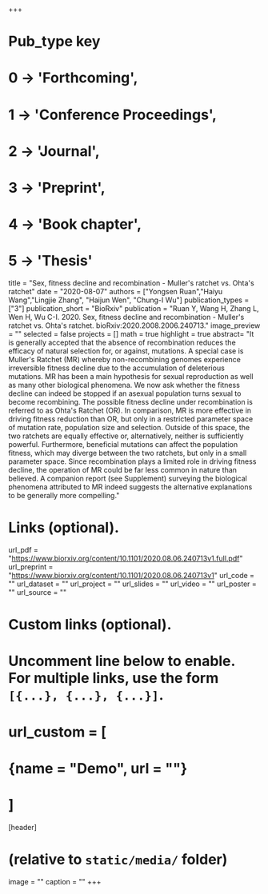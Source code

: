 +++
# Pub_type key
# 0 -> 'Forthcoming',
# 1 -> 'Conference Proceedings',
# 2 -> 'Journal',
# 3 -> 'Preprint',
# 4 -> 'Book chapter',
# 5 -> 'Thesis'


title = "Sex, fitness decline and recombination - Muller's ratchet vs. Ohta's ratchet"
date = "2020-08-07"
authors = ["Yongsen Ruan","Haiyu Wang","Lingjie Zhang", "Haijun Wen", "Chung-I Wu"]
publication_types = ["3"]
publication_short = "BioRxiv"
publication = "Ruan Y, Wang H, Zhang L, Wen H, Wu C-I. 2020. Sex, fitness decline and recombination - Muller's ratchet vs. Ohta's ratchet. bioRxiv:2020.2008.2006.240713."
image_preview = ""
selected = false
projects = []
math = true
highlight = true
abstract= "It is generally accepted that the absence of recombination reduces the efficacy of natural selection for, or against, mutations. A special case is Muller's Ratchet (MR) whereby non-recombining genomes experience irreversible fitness decline due to the accumulation of deleterious mutations. MR has been a main hypothesis for sexual reproduction as well as many other biological phenomena. We now ask whether the fitness decline can indeed be stopped if an asexual population turns sexual to become recombining. The possible fitness decline under recombination is referred to as Ohta's Ratchet (OR). In comparison, MR is more effective in driving fitness reduction than OR, but only in a restricted parameter space of mutation rate, population size and selection. Outside of this space, the two ratchets are equally effective or, alternatively, neither is sufficiently powerful. Furthermore, beneficial mutations can affect the population fitness, which may diverge between the two ratchets, but only in a small parameter space. Since recombination plays a limited role in driving fitness decline, the operation of MR could be far less common in nature than believed. A companion report (see Supplement) surveying the biological phenomena attributed to MR indeed suggests the alternative explanations to be generally more compelling."

# Links (optional).
url_pdf = "https://www.biorxiv.org/content/10.1101/2020.08.06.240713v1.full.pdf"
url_preprint = "https://www.biorxiv.org/content/10.1101/2020.08.06.240713v1"
url_code = ""
url_dataset = ""
url_project = ""
url_slides = ""
url_video = ""
url_poster = ""
url_source = ""

# Custom links (optional).
#   Uncomment line below to enable. For multiple links, use the form `[{...}, {...}, {...}]`.
# url_custom = [
# {name = "Demo", url = ""}
# ]

[header]
# (relative to `static/media/` folder)
image = ""
caption = ""
+++
